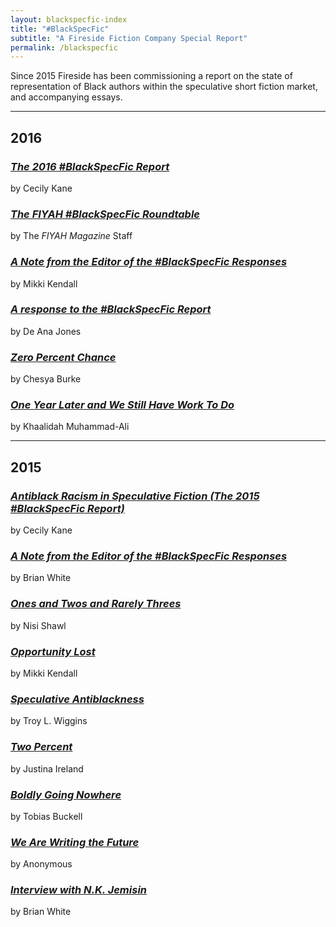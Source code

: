 ```yaml
---
layout: blackspecfic-index
title: "#BlackSpecFic"
subtitle: "A Fireside Fiction Company Special Report"
permalink: /blackspecfic
---
```

Since 2015 Fireside has been commissioning a report on the state of representation of Black authors within the speculative short fiction market, and accompanying essays.

----

## 2016

### [_The 2016 #BlackSpecFic Report_](/blackspecfic-2016)
by Cecily Kane

### [_The FIYAH #BlackSpecFic Roundtable_](/fiyah-roundtable)
by The _FIYAH Magazine_ Staff

### [_A Note from the Editor of the #BlackSpecFic Responses_](/a-note-from-the-editor-of-the-blackspecfic-responses)
by Mikki Kendall

### [_A response to the #BlackSpecFic Report_](/a-response-to-the-blackspecfic-report)
by De Ana Jones

### [_Zero Percent Chance_](/zero-percent-chance)
by Chesya Burke

### [_One Year Later and We Still Have Work To Do_](/one-year-later)
by Khaalidah Muhammad-Ali


----

## 2015

### [_Antiblack Racism in Speculative Fiction (The 2015 #BlackSpecFic Report)_](/blackspecfic-2015)
by Cecily Kane

### [_A Note from the Editor of the #BlackSpecFic Responses_](/fiction-we-have-a-problem)
by Brian White

### [_Ones and Twos and Rarely Threes_](/ones-and-twos-and-rarely-threes)
by Nisi Shawl

### [_Opportunity Lost_](/opportunity-lost)
by Mikki Kendall

### [_Speculative Antiblackness_](/speculative-antiblackness)
by Troy L. Wiggins

### [_Two Percent_](/two-percent)
by Justina Ireland

### [_Boldly Going Nowhere_](/boldly-going-nowhere)
by Tobias Buckell

### [_We Are Writing the Future_](/we-are-writing-the-future)
by Anonymous

### [_Interview with N.K. Jemisin_](/interview-with-n-k-jemisin)
by Brian White
